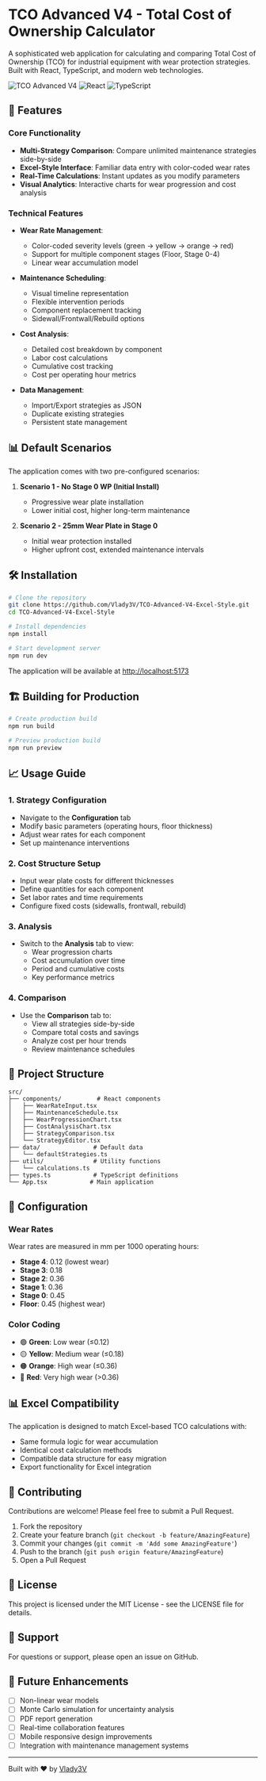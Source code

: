 # TCO Advanced V4 - Total Cost of Ownership Calculator

A sophisticated web application for calculating and comparing Total Cost of Ownership (TCO) for industrial equipment with wear protection strategies. Built with React, TypeScript, and modern web technologies.

![TCO Advanced V4](https://img.shields.io/badge/version-4.0.2-blue.svg)
![React](https://img.shields.io/badge/React-18.2.0-61DAFB.svg)
![TypeScript](https://img.shields.io/badge/TypeScript-5.0.2-3178C6.svg)

## 🚀 Features

### Core Functionality
- **Multi-Strategy Comparison**: Compare unlimited maintenance strategies side-by-side
- **Excel-Style Interface**: Familiar data entry with color-coded wear rates
- **Real-Time Calculations**: Instant updates as you modify parameters
- **Visual Analytics**: Interactive charts for wear progression and cost analysis

### Technical Features
- **Wear Rate Management**: 
  - Color-coded severity levels (green → yellow → orange → red)
  - Support for multiple component stages (Floor, Stage 0-4)
  - Linear wear accumulation model

- **Maintenance Scheduling**:
  - Visual timeline representation
  - Flexible intervention periods
  - Component replacement tracking
  - Sidewall/Frontwall/Rebuild options

- **Cost Analysis**:
  - Detailed cost breakdown by component
  - Labor cost calculations
  - Cumulative cost tracking
  - Cost per operating hour metrics

- **Data Management**:
  - Import/Export strategies as JSON
  - Duplicate existing strategies
  - Persistent state management

## 📊 Default Scenarios

The application comes with two pre-configured scenarios:

1. **Scenario 1 - No Stage 0 WP (Initial Install)**
   - Progressive wear plate installation
   - Lower initial cost, higher long-term maintenance

2. **Scenario 2 - 25mm Wear Plate in Stage 0**
   - Initial wear protection installed
   - Higher upfront cost, extended maintenance intervals

## 🛠️ Installation

```bash
# Clone the repository
git clone https://github.com/Vlady3V/TCO-Advanced-V4-Excel-Style.git
cd TCO-Advanced-V4-Excel-Style

# Install dependencies
npm install

# Start development server
npm run dev
```

The application will be available at [http://localhost:5173](http://localhost:5173)

## 🏗️ Building for Production

```bash
# Create production build
npm run build

# Preview production build
npm run preview
```

## 📈 Usage Guide

### 1. Strategy Configuration
- Navigate to the **Configuration** tab
- Modify basic parameters (operating hours, floor thickness)
- Adjust wear rates for each component
- Set up maintenance interventions

### 2. Cost Structure Setup
- Input wear plate costs for different thicknesses
- Define quantities for each component
- Set labor rates and time requirements
- Configure fixed costs (sidewalls, frontwall, rebuild)

### 3. Analysis
- Switch to the **Analysis** tab to view:
  - Wear progression charts
  - Cost accumulation over time
  - Period and cumulative costs
  - Key performance metrics

### 4. Comparison
- Use the **Comparison** tab to:
  - View all strategies side-by-side
  - Compare total costs and savings
  - Analyze cost per hour trends
  - Review maintenance schedules

## 📁 Project Structure

```
src/
├── components/          # React components
│   ├── WearRateInput.tsx
│   ├── MaintenanceSchedule.tsx
│   ├── WearProgressionChart.tsx
│   ├── CostAnalysisChart.tsx
│   ├── StrategyComparison.tsx
│   └── StrategyEditor.tsx
├── data/               # Default data
│   └── defaultStrategies.ts
├── utils/              # Utility functions
│   └── calculations.ts
├── types.ts            # TypeScript definitions
└── App.tsx            # Main application
```

## 🔧 Configuration

### Wear Rates
Wear rates are measured in mm per 1000 operating hours:
- **Stage 4**: 0.12 (lowest wear)
- **Stage 3**: 0.18
- **Stage 2**: 0.36
- **Stage 1**: 0.36
- **Stage 0**: 0.45
- **Floor**: 0.45 (highest wear)

### Color Coding
- 🟢 **Green**: Low wear (≤0.12)
- 🟡 **Yellow**: Medium wear (≤0.18)
- 🟠 **Orange**: High wear (≤0.36)
- 🔴 **Red**: Very high wear (>0.36)

## 📊 Excel Compatibility

The application is designed to match Excel-based TCO calculations with:
- Same formula logic for wear accumulation
- Identical cost calculation methods
- Compatible data structure for easy migration
- Export functionality for Excel integration

## 🤝 Contributing

Contributions are welcome! Please feel free to submit a Pull Request.

1. Fork the repository
2. Create your feature branch (`git checkout -b feature/AmazingFeature`)
3. Commit your changes (`git commit -m 'Add some AmazingFeature'`)
4. Push to the branch (`git push origin feature/AmazingFeature`)
5. Open a Pull Request

## 📝 License

This project is licensed under the MIT License - see the LICENSE file for details.

## 👥 Support

For questions or support, please open an issue on GitHub.

## 🔮 Future Enhancements

- [ ] Non-linear wear models
- [ ] Monte Carlo simulation for uncertainty analysis
- [ ] PDF report generation
- [ ] Real-time collaboration features
- [ ] Mobile responsive design improvements
- [ ] Integration with maintenance management systems

---

Built with ❤️ by [Vlady3V](https://github.com/Vlady3V)